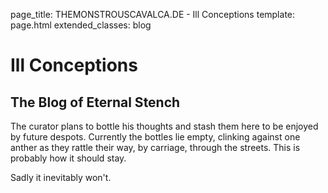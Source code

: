 page_title: THEMONSTROUSCAVALCA.DE - Ill Conceptions
template: page.html
extended_classes: blog

# Ill Conceptions

## The Blog of Eternal Stench

The curator plans to bottle his thoughts and stash them here to be enjoyed by future despots.  Currently the bottles lie empty, clinking against one anther as they rattle their way, by carriage, through the streets.  This is probably how it should stay.

Sadly it inevitably won't.  